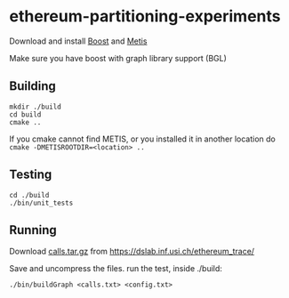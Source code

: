 # ethereum-partitioning-experiments

Download and install [Boost](https://www.boost.org/) and [Metis](http://glaros.dtc.umn.edu/gkhome/fetch/sw/metis/metis-5.1.0.tar.gz) 

Make sure you have boost with graph library support (BGL)

## Building
```
mkdir ./build
cd build
cmake ..
```

If you cmake cannot find METIS, or you installed it in another location do `cmake -DMETISROOTDIR=<location> ..`


## Testing
```
cd ./build
./bin/unit_tests
```

## Running

Download [calls.tar.gz](https://dslab.inf.usi.ch/ethereum_trace/downloads/calls.tar.gz) from https://dslab.inf.usi.ch/ethereum_trace/

Save and uncompress the files.
run the test, inside ./build:
```
./bin/buildGraph <calls.txt> <config.txt>
```
